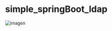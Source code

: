 # simple_springBoot_ldap

![imagen](https://user-images.githubusercontent.com/49040356/205485679-0499f54e-350f-412d-9547-823ac779d5d3.png)

